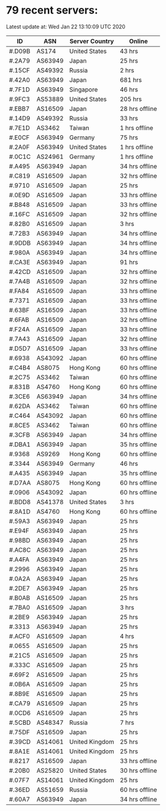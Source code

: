 # 79 recent servers:

Latest update at: Wed Jan 22 13:10:09 UTC 2020

| ID | ASN | Server Country | Online |
| -- | --- | -------------- | ------ |
| #.D09B | AS174 | United States | 43 hrs |
| #.2A79 | AS63949 | Japan | 25 hrs |
| #.15CF | AS49392 | Russia | 2 hrs |
| #.42A0 | AS63949 | Japan | 681 hrs |
| #.7F1D | AS63949 | Singapore | 46 hrs |
| #.9FC3 | AS53889 | United States | 205 hrs |
| #.EBB7 | AS16509 | Japan | 28 hrs offline |
| #.14D9 | AS49392 | Russia | 33 hrs |
| #.7E1D | AS3462 | Taiwan | 1 hrs offline |
| #.E0CF | AS63949 | Germany | 75 hrs |
| #.2A0F | AS63949 | United States | 1 hrs offline |
| #.0C1C | AS24961 | Germany | 1 hrs offline |
| #.A495 | AS63949 | Japan | 34 hrs offline |
| #.C819 | AS16509 | Japan | 32 hrs offline |
| #.9710 | AS16509 | Japan | 25 hrs |
| #.0E9D | AS16509 | Japan | 33 hrs offline |
| #.B848 | AS16509 | Japan | 33 hrs offline |
| #.16FC | AS16509 | Japan | 32 hrs offline |
| #.82B0 | AS16509 | Japan | 3 hrs |
| #.72B3 | AS63949 | Japan | 34 hrs offline |
| #.9DDB | AS63949 | Japan | 34 hrs offline |
| #.980A | AS63949 | Japan | 34 hrs offline |
| #.CA3E | AS63949 | Japan | 91 hrs |
| #.42CD | AS16509 | Japan | 32 hrs offline |
| #.7A4B | AS16509 | Japan | 32 hrs offline |
| #.FA84 | AS16509 | Japan | 33 hrs offline |
| #.7371 | AS16509 | Japan | 33 hrs offline |
| #.63BF | AS16509 | Japan | 33 hrs offline |
| #.6FAB | AS16509 | Japan | 32 hrs offline |
| #.F24A | AS16509 | Japan | 33 hrs offline |
| #.7A43 | AS16509 | Japan | 32 hrs offline |
| #.D5D7 | AS16509 | Japan | 33 hrs offline |
| #.6938 | AS43092 | Japan | 60 hrs offline |
| #.C4B4 | AS8075 | Hong Kong | 60 hrs offline |
| #.2C75 | AS3462 | Taiwan | 60 hrs offline |
| #.831B | AS4760 | Hong Kong | 60 hrs offline |
| #.3CE6 | AS63949 | Japan | 34 hrs offline |
| #.62DA | AS3462 | Taiwan | 60 hrs offline |
| #.C464 | AS43092 | Japan | 60 hrs offline |
| #.8CE5 | AS3462 | Taiwan | 60 hrs offline |
| #.3CFB | AS63949 | Japan | 34 hrs offline |
| #.DBA1 | AS63949 | Japan | 35 hrs offline |
| #.9368 | AS9269 | Hong Kong | 60 hrs offline |
| #.3344 | AS63949 | Germany | 46 hrs |
| #.A435 | AS63949 | Japan | 35 hrs offline |
| #.D7AA | AS8075 | Hong Kong | 60 hrs offline |
| #.0906 | AS43092 | Japan | 60 hrs offline |
| #.BDD8 | AS41378 | United States | 3 hrs |
| #.8A1D | AS4760 | Hong Kong | 60 hrs offline |
| #.59A3 | AS63949 | Japan | 25 hrs |
| #.E94F | AS63949 | Japan | 25 hrs |
| #.98BD | AS63949 | Japan | 25 hrs |
| #.AC8C | AS63949 | Japan | 25 hrs |
| #.A4FA | AS63949 | Japan | 25 hrs |
| #.2996 | AS63949 | Japan | 25 hrs |
| #.0A2A | AS63949 | Japan | 25 hrs |
| #.2DE7 | AS63949 | Japan | 25 hrs |
| #.B0AB | AS16509 | Japan | 25 hrs |
| #.7BA0 | AS16509 | Japan | 3 hrs |
| #.2BE9 | AS63949 | Japan | 25 hrs |
| #.3313 | AS63949 | Japan | 25 hrs |
| #.ACF0 | AS16509 | Japan | 4 hrs |
| #.0655 | AS16509 | Japan | 25 hrs |
| #.21C5 | AS16509 | Japan | 25 hrs |
| #.333C | AS16509 | Japan | 25 hrs |
| #.69F2 | AS16509 | Japan | 25 hrs |
| #.0B6A | AS16509 | Japan | 25 hrs |
| #.8B9E | AS16509 | Japan | 25 hrs |
| #.CA79 | AS16509 | Japan | 25 hrs |
| #.0CD6 | AS16509 | Japan | 25 hrs |
| #.5CBD | AS48347 | Russia | 7 hrs |
| #.75DF | AS16509 | Japan | 25 hrs |
| #.39CD | AS14061 | United Kingdom | 25 hrs |
| #.8A1E | AS14061 | United Kingdom | 25 hrs |
| #.8217 | AS16509 | Japan | 33 hrs offline |
| #.20B0 | AS25820 | United States | 30 hrs offline |
| #.07F7 | AS14061 | United Kingdom | 25 hrs |
| #.36ED | AS51659 | Russia | 60 hrs offline |
| #.60A7 | AS63949 | Japan | 34 hrs offline |

